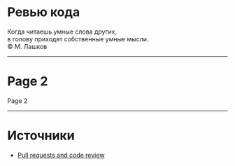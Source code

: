 # Ревью кода

Когда читаешь умные слова других,  
в голову приходят собственные умные мысли.  
© М. Лашков

---

# Page 2

Page 2

---

# Источники

- [Pull requests and code review](https://github.com/scastiel/book-pr/blob/main/manuscript.md)

